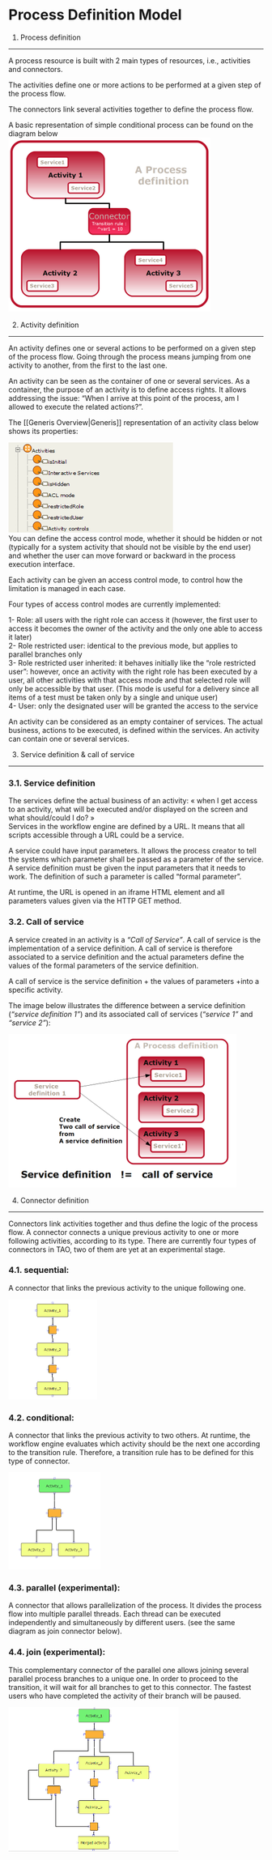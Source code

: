 <!--
author:
    - 'Jérôme Bogaerts'
created_at: '2011-03-02 15:29:09'
updated_at: '2013-03-13 13:01:08'
tags:
    - 'Workflow Engine'
-->



Process Definition Model
========================

1. Process definition
---------------------

A process resource is built with 2 main types of resources, i.e., activities and connectors.

The activities define one or more actions to be performed at a given step of the process flow.<br/>

The connectors link several activities together to define the process flow.

A basic representation of simple conditional process can be found on the diagram below\
![](../resources/process_model_architecture_diagram.png)

2. Activity definition
----------------------

An activity defines one or several actions to be performed on a given step of the process flow. Going through the process means jumping from one activity to another, from the first to the last one.<br/>

An activity can be seen as the container of one or several services. As a container, the purpose of an activity is to define access rights. It allows addressing the issue: “When I arrive at this point of the process, am I allowed to execute the related actions?”.

The [[Generis Overview|Generis]] representation of an activity class below shows its properties:<br/>

![](../resources/generis_activity_definition.png)\
You can define the access control mode, whether it should be hidden or not (typically for a system activity that should not be visible by the end user) and whether the user can move forward or backward in the process execution interface.

Each activity can be given an access control mode, to control how the limitation is managed in each case.<br/>

Four types of access control modes are currently implemented:<br/>

1- Role: all users with the right role can access it (however, the first user to access it becomes the owner of the activity and the only one able to access it later)\
2- Role restricted user: identical to the previous mode, but applies to parallel branches only\
3- Role restricted user inherited: it behaves initially like the “role restricted user”: however, once an activity with the right role has been executed by a user, all other activities with that access mode and that selected role will only be accessible by that user. (This mode is useful for a delivery since all items of a test must be taken only by a single and unique user)\
4- User: only the designated user will be granted the access to the service

An activity can be considered as an empty container of services. The actual business, actions to be executed, is defined within the services. An activity can contain one or several services.

3. Service definition & call of service
---------------------------------------

### 3.1. Service definition

The services define the actual business of an activity: « when I get access to an activity, what will be executed and/or displayed on the screen and what should/could I do? »\
Services in the workflow engine are defined by a URL. It means that all scripts accessible through a URL could be a service.<br/>

A service could have input parameters. It allows the process creator to tell the systems which parameter shall be passed as a parameter of the service. A service definition must be given the input parameters that it needs to work. The definition of such a parameter is called “formal parameter”.<br/>

At runtime, the URL is opened in an iframe HTML element and all parameters values given via the HTTP GET method.

### 3.2. Call of service

A service created in an activity is a *“Call of Service”*. A call of service is the implementation of a service definition. A call of service is therefore associated to a service definition and the actual parameters define the values of the formal parameters of the service definition.<br/>

A call of service is the service definition + the values of parameters +into a specific activity.

The image below illustrates the difference between a service definition (*“service definition 1”*) and its associated call of services (*“service 1”* and *“service 2”*):<br/>

![](../resources/service_definition_call_of_service.png)

4. Connector definition
-----------------------

Connectors link activities together and thus define the logic of the process flow. A connector connects a unique previous activity to one or more following activities, according to its type. There are currently four types of connectors in TAO, two of them are yet at an experimental stage.

### 4.1. sequential:

A connector that links the previous activity to the unique following one.<br/>

![](../resources/sequence.png)

### 4.2. conditional:

A connector that links the previous activity to two others. At runtime, the workflow engine evaluates which activity should be the next one according to the transition rule. Therefore, a transition rule has to be defined for this type of connector.<br/>

![](../resources/delivery_conditionnal.png)

### 4.3. parallel (experimental):

A connector that allows parallelization of the process. It divides the process flow into multiple parallel threads. Each thread can be executed independently and simultaneously by different users. (see the same diagram as join connector below).

### 4.4. join (experimental):

This complementary connector of the parallel one allows joining several parallel process branches to a unique one. In order to proceed to the transition, it will wait for all branches to get to this connector. The fastest users who have completed the activity of their branch will be paused.<br/>

![](../resources/delivery_parallel_join.png)


